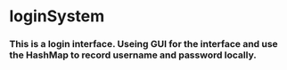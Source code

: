# loginSystem
### This is a  login interface. Useing GUI for the interface and use the HashMap to record username and password locally.
